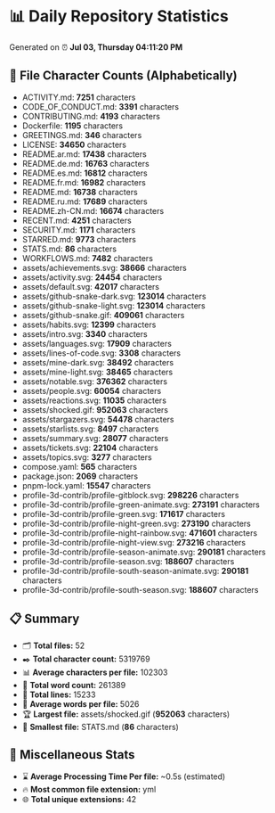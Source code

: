 # 📊 Daily Repository Statistics
Generated on ⏰ **Jul 03, Thursday 04:11:20 PM**

## 📂 File Character Counts (Alphabetically)
- ACTIVITY.md: **7251** characters
- CODE_OF_CONDUCT.md: **3391** characters
- CONTRIBUTING.md: **4193** characters
- Dockerfile: **1195** characters
- GREETINGS.md: **346** characters
- LICENSE: **34650** characters
- README.ar.md: **17438** characters
- README.de.md: **16763** characters
- README.es.md: **16812** characters
- README.fr.md: **16982** characters
- README.md: **16738** characters
- README.ru.md: **17689** characters
- README.zh-CN.md: **16674** characters
- RECENT.md: **4251** characters
- SECURITY.md: **1171** characters
- STARRED.md: **9773** characters
- STATS.md: **86** characters
- WORKFLOWS.md: **7482** characters
- assets/achievements.svg: **38666** characters
- assets/activity.svg: **24454** characters
- assets/default.svg: **42017** characters
- assets/github-snake-dark.svg: **123014** characters
- assets/github-snake-light.svg: **123014** characters
- assets/github-snake.gif: **409061** characters
- assets/habits.svg: **12399** characters
- assets/intro.svg: **3340** characters
- assets/languages.svg: **17909** characters
- assets/lines-of-code.svg: **3308** characters
- assets/mine-dark.svg: **38492** characters
- assets/mine-light.svg: **38465** characters
- assets/notable.svg: **376362** characters
- assets/people.svg: **60054** characters
- assets/reactions.svg: **11035** characters
- assets/shocked.gif: **952063** characters
- assets/stargazers.svg: **54478** characters
- assets/starlists.svg: **8497** characters
- assets/summary.svg: **28077** characters
- assets/tickets.svg: **22104** characters
- assets/topics.svg: **3277** characters
- compose.yaml: **565** characters
- package.json: **2069** characters
- pnpm-lock.yaml: **15547** characters
- profile-3d-contrib/profile-gitblock.svg: **298226** characters
- profile-3d-contrib/profile-green-animate.svg: **273191** characters
- profile-3d-contrib/profile-green.svg: **171617** characters
- profile-3d-contrib/profile-night-green.svg: **273190** characters
- profile-3d-contrib/profile-night-rainbow.svg: **471601** characters
- profile-3d-contrib/profile-night-view.svg: **273216** characters
- profile-3d-contrib/profile-season-animate.svg: **290181** characters
- profile-3d-contrib/profile-season.svg: **188607** characters
- profile-3d-contrib/profile-south-season-animate.svg: **290181** characters
- profile-3d-contrib/profile-south-season.svg: **188607** characters

## 📋 Summary
- 🗂️ **Total files:** 52
- ✒️ **Total character count:** 5319769
- 📊 **Average characters per file:** 102303
- 📝 **Total word count:** 261389
- 🧾 **Total lines:** 15233
- 📐 **Average words per file:** 5026
- 🏆 **Largest file:** assets/shocked.gif (**952063** characters)
- 🥉 **Smallest file:** STATS.md (**86** characters)

## 🌟 Miscellaneous Stats
- ⌛ **Average Processing Time Per file:** ~0.5s (estimated)
- 🔥 **Most common file extension:** yml
- 🌐 **Total unique extensions:** 42

